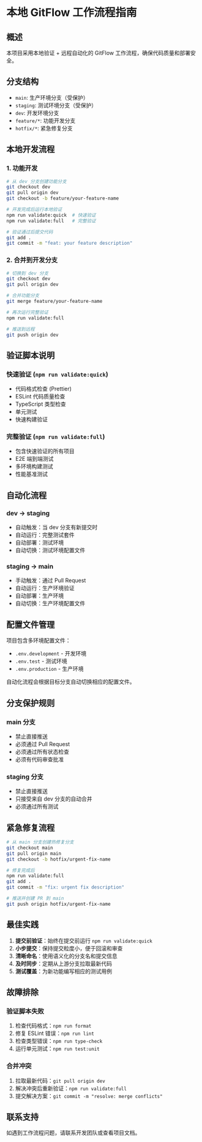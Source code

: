 # 本地 GitFlow 工作流程指南

## 概述

本项目采用本地验证 + 远程自动化的 GitFlow 工作流程，确保代码质量和部署安全。

## 分支结构

- `main`: 生产环境分支（受保护）
- `staging`: 测试环境分支（受保护）
- `dev`: 开发环境分支
- `feature/*`: 功能开发分支
- `hotfix/*`: 紧急修复分支

## 本地开发流程

### 1. 功能开发

```bash
# 从 dev 分支创建功能分支
git checkout dev
git pull origin dev
git checkout -b feature/your-feature-name

# 开发完成后运行本地验证
npm run validate:quick  # 快速验证
npm run validate:full   # 完整验证

# 验证通过后提交代码
git add .
git commit -m "feat: your feature description"
```

### 2. 合并到开发分支

```bash
# 切换到 dev 分支
git checkout dev
git pull origin dev

# 合并功能分支
git merge feature/your-feature-name

# 再次运行完整验证
npm run validate:full

# 推送到远程
git push origin dev
```

## 验证脚本说明

### 快速验证 (`npm run validate:quick`)

- 代码格式检查 (Prettier)
- ESLint 代码质量检查
- TypeScript 类型检查
- 单元测试
- 快速构建验证

### 完整验证 (`npm run validate:full`)

- 包含快速验证的所有项目
- E2E 端到端测试
- 多环境构建测试
- 性能基准测试

## 自动化流程

### dev → staging

- 自动触发：当 dev 分支有新提交时
- 自动运行：完整测试套件
- 自动部署：测试环境
- 自动切换：测试环境配置文件

### staging → main

- 手动触发：通过 Pull Request
- 自动运行：生产环境验证
- 自动部署：生产环境
- 自动切换：生产环境配置文件

## 配置文件管理

项目包含多环境配置文件：

- `.env.development` - 开发环境
- `.env.test` - 测试环境
- `.env.production` - 生产环境

自动化流程会根据目标分支自动切换相应的配置文件。

## 分支保护规则

### main 分支

- 禁止直接推送
- 必须通过 Pull Request
- 必须通过所有状态检查
- 必须有代码审查批准

### staging 分支

- 禁止直接推送
- 只接受来自 dev 分支的自动合并
- 必须通过所有测试

## 紧急修复流程

```bash
# 从 main 分支创建热修复分支
git checkout main
git pull origin main
git checkout -b hotfix/urgent-fix-name

# 修复完成后
npm run validate:full
git add .
git commit -m "fix: urgent fix description"

# 推送并创建 PR 到 main
git push origin hotfix/urgent-fix-name
```

## 最佳实践

1. **提交前验证**：始终在提交前运行 `npm run validate:quick`
2. **小步提交**：保持提交粒度小，便于回滚和审查
3. **清晰命名**：使用语义化的分支名和提交信息
4. **及时同步**：定期从上游分支拉取最新代码
5. **测试覆盖**：为新功能编写相应的测试用例

## 故障排除

### 验证脚本失败

1. 检查代码格式：`npm run format`
2. 修复 ESLint 错误：`npm run lint`
3. 检查类型错误：`npm run type-check`
4. 运行单元测试：`npm run test:unit`

### 合并冲突

1. 拉取最新代码：`git pull origin dev`
2. 解决冲突后重新验证：`npm run validate:full`
3. 提交解决方案：`git commit -m "resolve: merge conflicts"`

## 联系支持

如遇到工作流程问题，请联系开发团队或查看项目文档。